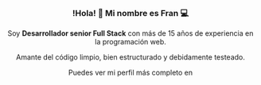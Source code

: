 <h3 align="center">!Hola! 👋 Mi nombre es Fran 💻</h3>

<p align="center">Soy <strong>Desarrollador senior Full Stack</strong> con más de 15 años de experiencia en la programación web.</p>

<p align="center">Amante del código limpio, bien estructurado y debidamente testeado.</p>

<p align="center">Puedes ver mi perfil más completo en <br>
  <a href="https://www.linkedin.com/in/fnortes" target="_blank"><img width="34" src="https://user-images.githubusercontent.com/10447789/109843751-b40bdd80-7c4b-11eb-8f8e-3b0831c7d791.png" alt="LI-In-Bug" style="zoom:5%;" /></a>
</p>

